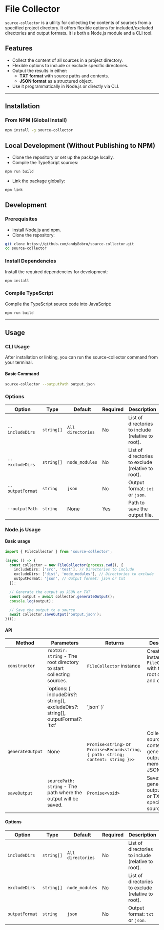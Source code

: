 # File Collector

`source-collector` is a utility for collecting the contents of sources from a specified project directory. It offers flexible options for included/excluded directories and output formats. It is both a Node.js module and a CLI tool.

## Features

- Collect the content of all sources in a project directory.
- Flexible options to include or exclude specific directories.
- Output the results in either:
  - **TXT format** with source paths and contents.
  - **JSON format** as a structured object.
- Use it programmatically in Node.js or directly via CLI.

---

## Installation

### From NPM (Global Install)

```bash
npm install -g source-collector
```

## Local Development (Without Publishing to NPM)

- Clone the repository or set up the package locally.
- Compile the TypeScript sources:

```bash
npm run build
```

- Link the package globally:

```bash
npm link
```

## Development

### Prerequisites

- Install Node.js and npm.
- Clone the repository:

```bash
git clone https://github.com/andyBobro/source-collector.git
cd source-collector
```

### Install Dependencies

Install the required dependencies for development:

```bash
npm install
```

### Compile TypeScript

Compile the TypeScript source code into JavaScript:

```bash
npm run build
```
---

## Usage

### CLI Usage

After installation or linking, you can run the source-collector command from your terminal.

#### Basic Command

```bash
source-collector --outputPath output.json
```

### Options

| Option           | Type       | Default           | Required | Description                                        |
| ---------------- | ---------- | ----------------- | -------- | -------------------------------------------------- |
| `--includeDirs`  | `string[]` | `All directories` | No       | List of directories to include (relative to root). |
| `--excludeDirs`  | `string[]` | `node_modules`    | No       | List of directories to exclude (relative to root). |
| `--outputFormat` | `string`   | `json`            | No       | Output format: `txt` or `json`.                    |
| `--outputPath`   | `string`   | None              | Yes      | Path to save the output file.                      |

### Node.js Usage

#### Basic usage

```typescript
import { FileCollector } from 'source-collector';

(async () => {
  const collector = new FileCollector(process.cwd(), {
    includeDirs: ['src', 'test'], // Directories to include
    excludeDirs: ['dist', 'node_modules'], // Directories to exclude
    outputFormat: 'json', // Output format: json or txt
  });

  // Generate the output as JSON or TXT
  const output = await collector.generateOutput();
  console.log(output);

  // Save the output to a source
  await collector.saveOutput('output.json');
})();
```

#### API

| Method                     | Parameters                                                                                     | Returns                              | Description                                                                 |
|----------------------------|-----------------------------------------------------------------------------------------------|--------------------------------------|-----------------------------------------------------------------------------|
| `constructor`              | `rootDir: string` - The root directory to start collecting sources.                              | `FileCollector` instance            | Creates an instance of `FileCollector` with the given root directory and options. |
|                            | `options: { includeDirs?: string[], excludeDirs?: string[], outputFormat?: 'txt' | 'json' }`                            |                                      | Includes options for directory inclusion, exclusion, and output format.    |
| `generateOutput`           | None                                                                                          | `Promise<string>` or `Promise<Record<string, { path: string; content: string }>>` | Collects source content and generates the output in memory as JSON or TXT.   |
| `saveOutput`               | `sourcePath: string` - The path where the output will be saved.                                  | `Promise<void>`                     | Saves the generated output (JSON or TXT) to the specified source path.        |




#### Options

| Option           | Type         | Default           | Required | Description                                         |
|-------------------|--------------|-------------------|----------|-----------------------------------------------------|
| `includeDirs`     | `string[]`   | `All directories` | No       | List of directories to include (relative to root). |
| `excludeDirs`     | `string[]`   | `node_modules`    | No       | List of directories to exclude (relative to root). |
| `outputFormat`    | `string`     | `json`            | No       | Output format: `txt` or `json`.                   |


